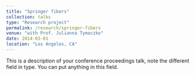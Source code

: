 ```yaml
---
title: "Springer fibers"
collection: talks
type: "Research project"
permalink: /research/springer-fibers
venue: "with Prof. Julianna Tymoczko"
date: 2014-03-01
location: "Los Angeles, CA"
---
```


This is a description of your conference proceedings talk, note the different field in type. You can put anything in this field.
